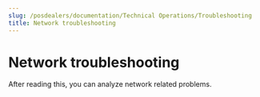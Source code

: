 ```yaml
---
slug: /posdealers/documentation/Technical Operations/Troubleshooting
title: Network troubleshooting
---
```

# Network troubleshooting

After reading this, you can analyze network related problems.
